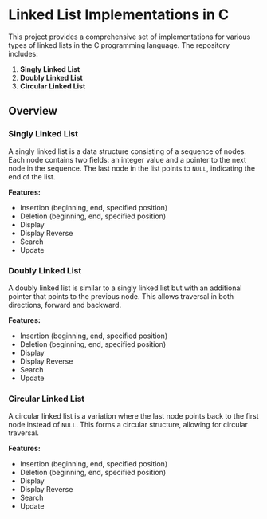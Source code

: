 # Linked List Implementations in C

This project provides a comprehensive set of implementations for various types of linked lists in the C programming language. The repository includes:

1. **Singly Linked List**
2. **Doubly Linked List**
3. **Circular Linked List**

## Overview

### Singly Linked List

A singly linked list is a data structure consisting of a sequence of nodes. Each node contains two fields: an integer value and a pointer to the next node in the sequence. The last node in the list points to `NULL`, indicating the end of the list.

**Features:**
- Insertion (beginning, end, specified position)
- Deletion (beginning, end, specified position)
- Display
- Display Reverse
- Search
- Update

### Doubly Linked List

A doubly linked list is similar to a singly linked list but with an additional pointer that points to the previous node. This allows traversal in both directions, forward and backward.

**Features:**
- Insertion (beginning, end, specified position)
- Deletion (beginning, end, specified position)
- Display
- Display Reverse
- Search
- Update

### Circular Linked List

A circular linked list is a variation where the last node points back to the first node instead of `NULL`. This forms a circular structure, allowing for circular traversal.

**Features:**
- Insertion (beginning, end, specified position)
- Deletion (beginning, end, specified position)
- Display
- Display Reverse
- Search
- Update
